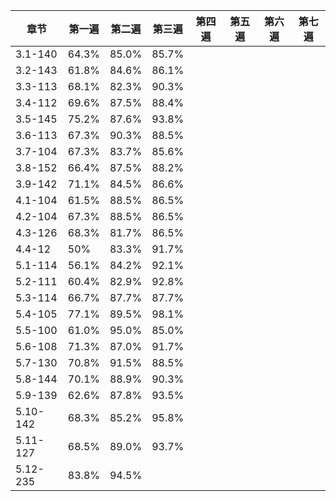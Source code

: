 |章节|第一遍|第二遍|第三遍|第四遍|第五遍|第六遍|第七遍|
|----|----|----|----|----|----|----|----|
|3.1-140|64.3%|85.0%|85.7%|
|3.2-143|61.8%|84.6%|86.1%|
|3.3-113|68.1%|82.3%|90.3%|
|3.4-112|69.6%|87.5%|88.4%|
|3.5-145|75.2%|87.6%|93.8%|
|3.6-113|67.3%|90.3%|88.5%|
|3.7-104|67.3%|83.7%|85.6%|
|3.8-152|66.4%|87.5%|88.2%|
|3.9-142|71.1%|84.5%|86.6%|
|4.1-104|61.5%|88.5%|86.5%|
|4.2-104|67.3%|88.5%|86.5%|
|4.3-126|68.3%|81.7%|86.5%|
|4.4-12|50%|83.3%|91.7%|
|5.1-114|56.1%|84.2%|92.1%|
|5.2-111|60.4%|82.9%|92.8%|
|5.3-114|66.7%|87.7%|87.7%|
|5.4-105|77.1%|89.5%|98.1%|
|5.5-100|61.0%|95.0%|85.0%|
|5.6-108|71.3%|87.0%|91.7%|
|5.7-130|70.8%|91.5%|88.5%|
|5.8-144|70.1%|88.9%|90.3%|
|5.9-139|62.6%|87.8%|93.5%|
|5.10-142|68.3%|85.2%|95.8%|
|5.11-127|68.5%|89.0%|93.7%|
|5.12-235|83.8%|94.5%|